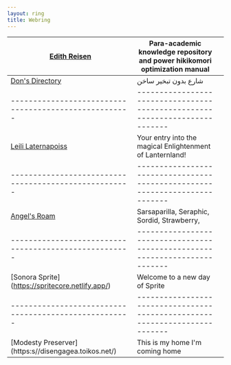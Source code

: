 ```yaml
---
layout: ring
title: Webring
---
```


| [Edith Reisen](http://reisen.netlify.app/)            | Para-academic knowledge repository and power hikikomori optimization manual |     |
| ----------------------------------------------------- | --------------------------------------------------------------------------- | --- |
| [Don's Directory](http://dons.directory/)             | شارع بدون تبخير ساخن                                                        |     |
| ----------------------------------------------------- | --------------------------------------------------------------------------- |
| [Leili Laternapoiss](https://leili.netlify.app/)      | Your entry into the magical Enlightenment of Lanternland!                   |     |
| ----------------------------------------------------- | --------------------------------------------------------------------------- |
| [Angel's Roam](https://eplenas.neocities.org/)       | Sarsaparilla, Seraphic, Sordid, Strawberry,                                 |     |
| ----------------------------------------------------- | --------------------------------------------------------------------------- |
| [Sonora Sprite] (https://spritecore.netlify.app/)     | Welcome to a new day of Sprite                                              |     |
| ----------------------------------------------------- | --------------------------------------------------------------------------- |
| [Modesty Preserver] (https:s//disengagea.toikos.net/) | This is my home I'm coming home                                             |     |